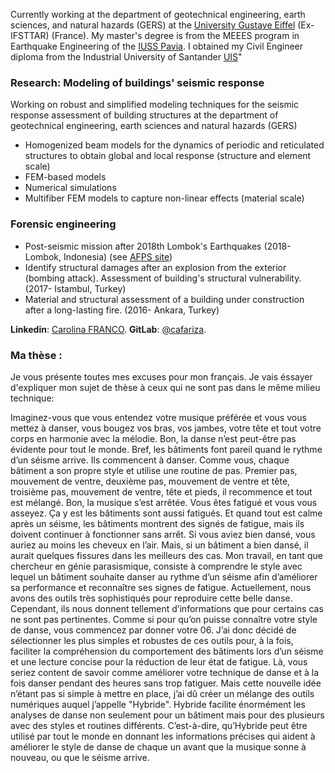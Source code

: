 Currently working at the department of geotechnical engineering, earth sciences, and natural hazards (GERS) at the [University Gustave Eiffel](https://www.univ-gustave-eiffel.fr/) (Ex-IFSTTAR) (France). My master's degree is from the MEEES program in Earthquake Engineering of the [IUSS Pavia](http://www.iusspavia.it/home). 
I obtained my Civil Engineer diploma from the Industrial University of Santander [UIS](https://www.uis.edu.co/webUIS/es/index.jsp)"

### Research: Modeling of buildings' seismic response
Working on robust and simplified modeling techniques for the seismic response assessment of building structures at the department of geotechnical engineering, earth sciences and natural hazards (GERS)

- Homogenized beam models for the dynamics of periodic and reticulated structures to obtain global and local response (structure and element scale)
- FEM-based models
- Numerical simulations
- Multifiber FEM models to capture non-linear effects (material scale)

### Forensic engineering
- Post-seismic mission after 2018th Lombok's Earthquakes (2018-Lombok, Indonesia) (see [AFPS site](http://www.afps-seisme.org/ACTIVITES/Missions-post-sismiques/2018-Lombok))
- Identify structural damages after an explosion from the exterior (bombing attack). Assessment of building's structural vulnerability. (2017- Istambul, Turkey) 
- Material and structural assessment of a building under construction after a long-lasting fire. (2016- Ankara, Turkey)

**Linkedin**: [Carolina FRANCO](https://www.linkedin.com/in/cafariza/).
**GitLab**: [@cafariza](https://gitlab.com/cafariza).

### Ma thèse :

Je vous présente toutes mes excuses pour mon français. Je vais éssayer d'expliquer mon sujet de thèse à ceux qui ne sont pas dans le même milieu technique: 

Imaginez-vous que vous entendez votre musique préférée et vous vous mettez à danser, vous bougez vos bras, vos jambes, votre tête et tout votre corps en harmonie avec la mélodie. Bon, la danse n’est peut-être pas évidente pour tout le monde. Bref, les bâtiments font pareil quand le rythme d’un séisme arrive. Ils commencent à danser. Comme vous, chaque bâtiment a son propre style et utilise une routine de pas. Premier pas, mouvement de ventre, deuxième pas, mouvement de ventre et tête, troisième pas, mouvement de ventre, tête et pieds, il recommence et tout est mélangé. Bon, la musique s’est arrêtée. Vous êtes fatigué et vous vous asseyez. Ça  y est les bâtiments sont aussi fatigués. Et quand tout est calme après un séisme, les bâtiments montrent des signés de fatigue, mais ils doivent continuer à fonctionner sans arrêt. Si vous aviez bien dansé, vous auriez au moins les cheveux en l’air. Mais, si un bâtiment a bien dansé, il aurait quelques fissures dans les meilleurs des cas. Mon travail, en tant que chercheur en génie parasismique, consiste à comprendre le style avec lequel un bâtiment souhaite danser au rythme d’un séisme afin d’améliorer sa performance et reconnaître ses signes de fatigue. Actuellement, nous avons des outils très sophistiqués pour reproduire cette belle danse. Cependant, ils nous donnent tellement d’informations que pour certains cas ne sont pas pertinentes. Comme si pour qu’on puisse connaître votre style de danse, vous commencez par donner votre 06.  J’ai donc décidé de sélectionner les plus simples et robustes de ces outils pour, à la fois, faciliter la compréhension du comportement des bâtiments lors d’un séisme et  une lecture concise pour la réduction de leur état de fatigue. Là, vous seriez content de savoir comme améliorer votre technique de danse et à la fois danser pendant des heures sans trop fatiguer. Mais cette nouvelle idée n’étant pas si simple à mettre en place, j’ai dû créer un mélange des outils numériques auquel j’appelle  "Hybride". Hybride facilite énormément les analyses de danse non seulement pour un bâtiment mais pour des plusieurs avec des styles et routines différents. C’est-à-dire, qu’Hybride peut être utilisé par tout le monde en donnant les informations précises qui aident  à améliorer le style de danse de chaque un avant que la musique sonne à nouveau, ou que le séisme arrive.
